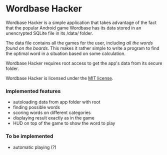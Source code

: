 # Wordbase Hacker

Wordbase Hacker is a simple application that takes advantage of the fact that
the popular Android game Wordbase has its data stored in an unencrypted SQLite
file in its /data/ folder.

The data file contains all the games for the user, including _all the words
found on the boards_. This makes it rather simple to write a program to find
the optimal word in a situation based on some calculation.

Wordbase Hacker requires root access to get the app's data from its secure
folder.

Wordbase Hacker is licensed under the [MIT license](https://opensource.org/licenses/MIT).

### Implemented features

  - autoloading data from app folder with root
  - finding possible words
  - scoring words on different categories
  - displaying result exactly as in the game
  - HUD on top of the game to show the word to play

### To be implemented

  - automatic playing (?)